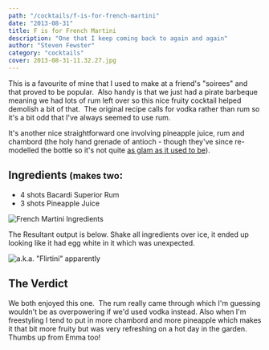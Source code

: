 ```yaml
---
path: "/cocktails/f-is-for-french-martini"
date: "2013-08-31"
title: F is for French Martini
description: "One that I keep coming back to again and again"
author: "Steven Fewster"
category: "cocktails"
cover: 2013-08-31-11.32.27.jpg
---
```


This is a favourite of mine that I used to make at a friend's "soirees" and that proved to be popular.  Also handy is that we just had a pirate barbeque meaning we had lots of rum left over so this nice fruity cocktail helped demolish a bit of that.  The original recipe calls for vodka rather than rum so it's a bit odd that I've always seemed to use rum.

It's another nice straightforward one involving pineapple juice, rum and chambord (the holy hand grenade of antioch - though they've since re-modelled the bottle so it's not quite 
[as glam as it used to be](http://en.wikipedia.org/wiki/File:Chambord_Liqueur_Royale_de_France.jpg)).

## Ingredients <small>(makes two</small>:

* 4 shots Bacardi Superior Rum
* 3 shots Pineapple Juice

![French Martini Ingredients](/images/uploads/2013/08/2013-08-31-11.26.15.jpg "French Martini Ingredients")

The Resultant output is below. Shake all ingredients over ice, it ended up looking like it had egg white in it which was unexpected.

![a.k.a. "Flirtini" apparently](/images/uploads/2013/08/2013-08-31-11.32.27.jpg "a.k.a. 'Flirtini' apparently")

## The Verdict

We both enjoyed this one.  The rum really came through which I'm guessing wouldn't be as overpowering if we'd used vodka instead. Also when I'm freestyling I tend to put in more chambord and more pineapple which makes it that bit more fruity but was very refreshing on a hot day in the garden. Thumbs up from Emma too!
